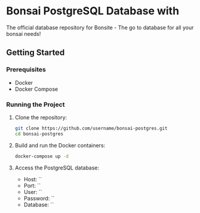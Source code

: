 # Bonsai PostgreSQL Database with

The official database repository for Bonsite - The go to database for all your bonsai needs!

## Getting Started

### Prerequisites

- Docker
- Docker Compose

### Running the Project

1. Clone the repository:

    ```bash
    git clone https://github.com/username/bonsai-postgres.git
    cd bonsai-postgres
    ```

2. Build and run the Docker containers:

    ```bash
    docker-compose up -d
    ```

3. Access the PostgreSQL database:
   - Host: ``
   - Port: ``
   - User: ``
   - Password: ``
   - Database: ``
